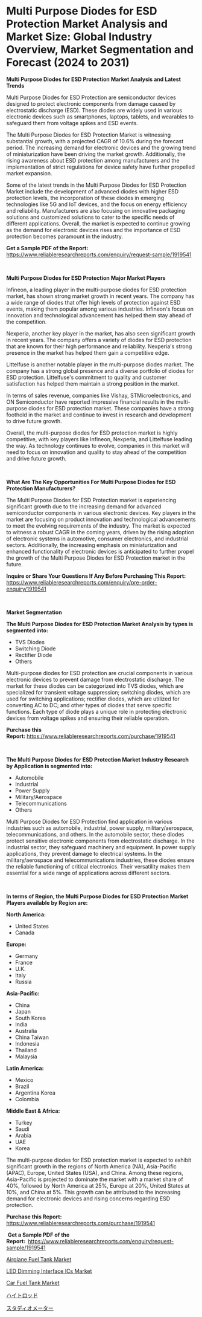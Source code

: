 <p><h1>Multi Purpose Diodes for ESD Protection Market Analysis and Market Size: Global Industry Overview, Market Segmentation and Forecast (2024 to 2031)</h1></p><p><strong>Multi Purpose Diodes for ESD Protection Market Analysis and Latest Trends</strong></p>
<p><p>Multi Purpose Diodes for ESD Protection are semiconductor devices designed to protect electronic components from damage caused by electrostatic discharge (ESD). These diodes are widely used in various electronic devices such as smartphones, laptops, tablets, and wearables to safeguard them from voltage spikes and ESD events.</p><p>The Multi Purpose Diodes for ESD Protection Market is witnessing substantial growth, with a projected CAGR of 10.6% during the forecast period. The increasing demand for electronic devices and the growing trend of miniaturization have been driving the market growth. Additionally, the rising awareness about ESD protection among manufacturers and the implementation of strict regulations for device safety have further propelled market expansion.</p><p>Some of the latest trends in the Multi Purpose Diodes for ESD Protection Market include the development of advanced diodes with higher ESD protection levels, the incorporation of these diodes in emerging technologies like 5G and IoT devices, and the focus on energy efficiency and reliability. Manufacturers are also focusing on innovative packaging solutions and customized solutions to cater to the specific needs of different applications. Overall, the market is expected to continue growing as the demand for electronic devices rises and the importance of ESD protection becomes paramount in the industry.</p></p>
<p><strong>Get a Sample PDF of the Report:&nbsp;</strong> <a href="https://www.reliableresearchreports.com/enquiry/request-sample/1919541">https://www.reliableresearchreports.com/enquiry/request-sample/1919541</a></p>
<p>&nbsp;</p>
<p><strong>Multi Purpose Diodes for ESD Protection Major Market Players</strong></p>
<p><p>Infineon, a leading player in the multi-purpose diodes for ESD protection market, has shown strong market growth in recent years. The company has a wide range of diodes that offer high levels of protection against ESD events, making them popular among various industries. Infineon's focus on innovation and technological advancement has helped them stay ahead of the competition.</p><p>Nexperia, another key player in the market, has also seen significant growth in recent years. The company offers a variety of diodes for ESD protection that are known for their high performance and reliability. Nexperia's strong presence in the market has helped them gain a competitive edge.</p><p>Littelfuse is another notable player in the multi-purpose diodes market. The company has a strong global presence and a diverse portfolio of diodes for ESD protection. Littelfuse's commitment to quality and customer satisfaction has helped them maintain a strong position in the market.</p><p>In terms of sales revenue, companies like Vishay, STMicroelectronics, and ON Semiconductor have reported impressive financial results in the multi-purpose diodes for ESD protection market. These companies have a strong foothold in the market and continue to invest in research and development to drive future growth.</p><p>Overall, the multi-purpose diodes for ESD protection market is highly competitive, with key players like Infineon, Nexperia, and Littelfuse leading the way. As technology continues to evolve, companies in this market will need to focus on innovation and quality to stay ahead of the competition and drive future growth.</p></p>
<p>&nbsp;</p>
<p><strong>What Are The Key Opportunities For Multi Purpose Diodes for ESD Protection Manufacturers?</strong></p>
<p><p>The Multi Purpose Diodes for ESD Protection market is experiencing significant growth due to the increasing demand for advanced semiconductor components in various electronic devices. Key players in the market are focusing on product innovation and technological advancements to meet the evolving requirements of the industry. The market is expected to witness a robust CAGR in the coming years, driven by the rising adoption of electronic systems in automotive, consumer electronics, and industrial sectors. Additionally, the increasing emphasis on miniaturization and enhanced functionality of electronic devices is anticipated to further propel the growth of the Multi Purpose Diodes for ESD Protection market in the future.</p></p>
<p><strong>Inquire or Share Your Questions If Any Before Purchasing This Report:</strong> <a href="https://www.reliableresearchreports.com/enquiry/pre-order-enquiry/1919541">https://www.reliableresearchreports.com/enquiry/pre-order-enquiry/1919541</a></p>
<p>&nbsp;</p>
<p><strong>Market Segmentation</strong></p>
<p><strong>The Multi Purpose Diodes for ESD Protection Market Analysis by types is segmented into:</strong></p>
<p><ul><li>TVS Diodes</li><li>Switching Diode</li><li>Rectifier Diode</li><li>Others</li></ul></p>
<p><p>Multi-purpose diodes for ESD protection are crucial components in various electronic devices to prevent damage from electrostatic discharge. The market for these diodes can be categorized into TVS diodes, which are specialized for transient voltage suppression; switching diodes, which are used for switching applications; rectifier diodes, which are utilized for converting AC to DC; and other types of diodes that serve specific functions. Each type of diode plays a unique role in protecting electronic devices from voltage spikes and ensuring their reliable operation.</p></p>
<p><strong>Purchase this Report:&nbsp;</strong><a href="https://www.reliableresearchreports.com/purchase/1919541">https://www.reliableresearchreports.com/purchase/1919541</a></p>
<p>&nbsp;</p>
<p><strong>The Multi Purpose Diodes for ESD Protection Market Industry Research by Application is segmented into:</strong></p>
<p><ul><li>Automobile</li><li>Industrial</li><li>Power Supply</li><li>Military/Aerospace</li><li>Telecommunications</li><li>Others</li></ul></p>
<p><p>Multi Purpose Diodes for ESD Protection find application in various industries such as automobile, industrial, power supply, military/aerospace, telecommunications, and others. In the automobile sector, these diodes protect sensitive electronic components from electrostatic discharge. In the industrial sector, they safeguard machinery and equipment. In power supply applications, they prevent damage to electrical systems. In the military/aerospace and telecommunications industries, these diodes ensure the reliable functioning of critical electronics. Their versatility makes them essential for a wide range of applications across different sectors.</p></p>
<p>&nbsp;</p>
<p><strong>In terms of Region, the Multi Purpose Diodes for ESD Protection Market Players available by Region are:</strong></p>
<p>
    <p> <strong> North America: </strong>
        <ul>
            <li>United States</li>
            <li>Canada</li>
        </ul>
        </p> 
    <p> <strong> Europe: </strong>
        <ul>
            <li>Germany</li>
            <li>France</li>
            <li>U.K.</li>
            <li>Italy</li>
            <li>Russia</li>
        </ul>
        </p> 
    <p> <strong> Asia-Pacific: </strong>
        <ul>
            <li>China</li>
            <li>Japan</li>
            <li>South Korea</li>
            <li>India</li>
            <li>Australia</li>
            <li>China Taiwan</li>
            <li>Indonesia</li>
            <li>Thailand</li>
            <li>Malaysia</li>
        </ul>
        </p> 
    <p> <strong> Latin America: </strong>
        <ul>
            <li>Mexico</li>
            <li>Brazil</li>
            <li>Argentina Korea</li>
            <li>Colombia</li>
        </ul>
        </p> 
    <p> <strong> Middle East & Africa: </strong>
        <ul>
            <li>Turkey</li>
            <li>Saudi</li>
            <li>Arabia</li>
            <li>UAE</li>
            <li>Korea</li>
        </ul>
    </p>
    </p>
<p><p>The multi-purpose diodes for ESD protection market is expected to exhibit significant growth in the regions of North America (NA), Asia-Pacific (APAC), Europe, United States (USA), and China. Among these regions, Asia-Pacific is projected to dominate the market with a market share of 40%, followed by North America at 25%, Europe at 20%, United States at 10%, and China at 5%. This growth can be attributed to the increasing demand for electronic devices and rising concerns regarding ESD protection.</p></p>
<p><strong>Purchase this Report: </strong><a href="https://www.reliableresearchreports.com/purchase/1919541">https://www.reliableresearchreports.com/purchase/1919541</a></p>
<p>&nbsp;<strong>Get a Sample PDF of the Report:&nbsp;&nbsp;</strong><a href="https://www.reliableresearchreports.com/enquiry/request-sample/1919541">https://www.reliableresearchreports.com/enquiry/request-sample/1919541</a></p>
<p><strong></strong></p>
<p><p><a href="https://issuu.com/reportprime-2/docs/airplane-fuel-tank-market-size-2030.pptx">Airplane Fuel Tank Market</a></p><p><a href="https://github.com/jhcraigie/Market-Research-Report-List-2/blob/main/led-dimming-interface-ics-market.md">LED Dimming Interface ICs Market</a></p><p><a href="https://issuu.com/reportprime-2/docs/car-fuel-tank-market-size-2030.pptx">Car Fuel Tank Market</a></p><p><a href="https://github.com/adcxff01450218/Market-Research-Report-List-1/blob/main/580517914043.md">ハイトロッド</a></p><p><a href="https://github.com/xnljig2898992/Market-Research-Report-List-1/blob/main/840012514042.md">スタディオメーター</a></p></p>